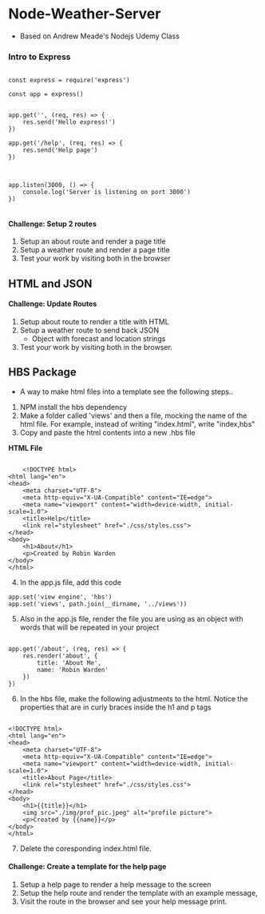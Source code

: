 # Node-Weather-Server

- Based on Andrew Meade's Nodejs Udemy Class

### Intro to Express

```

const express = require('express')

const app = express()


app.get('', (req, res) => {
    res.send('Hello express!')
})

app.get('/help', (req, res) => {
    res.send('Help page')
})



app.listen(3000, () => {
    console.log('Server is listening on port 3000')
})


```

#### Challenge: Setup 2 routes

1. Setup an about route and render a page title
2. Setup a weather route and render a page title
3. Test your work by visiting both in the browser

## HTML and JSON

#### Challenge: Update Routes

1. Setup about route to render a title with HTML
2. Setup a weather route to send back JSON
    - Object with forecast and location strings
3. Test your work by visiting both in the browser.

## HBS Package

- A way to make html files into a template see the following steps..

1. NPM install the hbs dependency
2. Make a folder called 'views' and then a file, mocking the name of the html file. For example, instead of writing "index.html", write "index,hbs"
4. Copy and paste the html contents into a new .hbs file

**HTML File**

```

    <!DOCTYPE html>
<html lang="en">
<head>
    <meta charset="UTF-8">
    <meta http-equiv="X-UA-Compatible" content="IE=edge">
    <meta name="viewport" content="width=device-width, initial-scale=1.0">
    <title>Help</title>
    <link rel="stylesheet" href="./css/styles.css">
</head>
<body>
    <h1>About</h1>
    <p>Created by Robin Warden
</body>
</html>

```

4. In the app.js file, add this code

```
app.set('view engine', 'hbs')
app.set('views', path.join(__dirname, '../views'))

```

5. Also in the app.js file, render the file you are using as an object with words that will be repeated in your project

```

app.get('/about', (req, res) => {
    res.render('about', {
        title: 'About Me',
        name: 'Robin Warden'
    })
})

```

6. In the hbs file, make the following adjustments to the html. Notice the properties that are in curly braces inside the h1 and p tags

```

<!DOCTYPE html>
<html lang="en">
<head>
    <meta charset="UTF-8">
    <meta http-equiv="X-UA-Compatible" content="IE=edge">
    <meta name="viewport" content="width=device-width, initial-scale=1.0">
    <title>About Page</title>
    <link rel="stylesheet" href="./css/styles.css">
</head>
<body>
    <h1>{{title}}</h1>
    <img src="./img/prof_pic.jpeg" alt="profile picture">
    <p>Created by {{name}}</p>
</body>
</html>

```

7. Delete the coresponding index.html file.

#### Challenge: Create a template for the help page

1. Setup a help page to render a help message to the screen
2. Setup the help route and render the template with an example message,
3. Visit the route in the browser and see your help message print.

